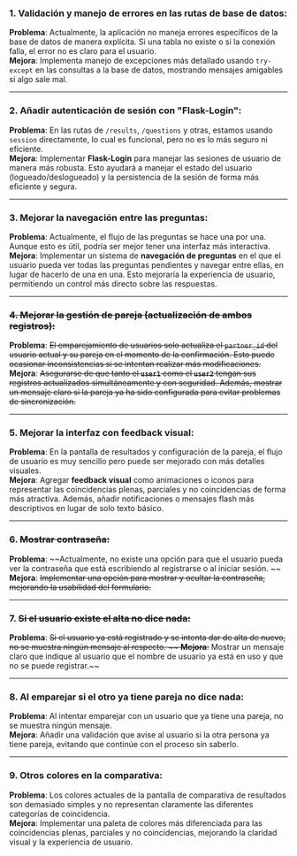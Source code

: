 ### 1. Validación y manejo de errores en las rutas de base de datos:
**Problema**: Actualmente, la aplicación no maneja errores específicos de la base de datos de manera explícita. Si una tabla no existe o si la conexión falla, el error no es claro para el usuario.  
**Mejora**: Implementa manejo de excepciones más detallado usando `try-except` en las consultas a la base de datos, mostrando mensajes amigables si algo sale mal.

---

### 2. Añadir autenticación de sesión con "Flask-Login":
**Problema**: En las rutas de `/results`, `/questions` y otras, estamos usando `session` directamente, lo cual es funcional, pero no es lo más seguro ni eficiente.  
**Mejora**: Implementar **Flask-Login** para manejar las sesiones de usuario de manera más robusta. Esto ayudará a manejar el estado del usuario (logueado/deslogueado) y la persistencia de la sesión de forma más eficiente y segura.

---

### 3. Mejorar la navegación entre las preguntas:
**Problema**: Actualmente, el flujo de las preguntas se hace una por una. Aunque esto es útil, podría ser mejor tener una interfaz más interactiva.  
**Mejora**: Implementar un sistema de **navegación de preguntas** en el que el usuario pueda ver todas las preguntas pendientes y navegar entre ellas, en lugar de hacerlo de una en una. Esto mejoraría la experiencia de usuario, permitiendo un control más directo sobre las respuestas.

---

### ~~4. Mejorar la gestión de pareja (actualización de ambos registros):~~
**Problema**: ~~El emparejamiento de usuarios solo actualiza el `partner_id` del usuario actual y su pareja en el momento de la confirmación. Esto puede ocasionar inconsistencias si se intentan realizar más modificaciones.~~  
**Mejora**: ~~Asegurarse de que tanto el **`user1`** como el **`user2`** tengan sus registros actualizados simultáneamente y con seguridad. Además, mostrar un mensaje claro si la pareja ya ha sido configurada para evitar problemas de sincronización.~~

---

### 5. Mejorar la interfaz con feedback visual:
**Problema**: En la pantalla de resultados y configuración de la pareja, el flujo de usuario es muy sencillo pero puede ser mejorado con más detalles visuales.  
**Mejora**: Agregar **feedback visual** como animaciones o iconos para representar las coincidencias plenas, parciales y no coincidencias de forma más atractiva. Además, añadir notificaciones o mensajes flash más descriptivos en lugar de solo texto básico.

---

### 6. ~~Mostrar contraseña:~~
**Problema**: ~~Actualmente, no existe una opción para que el usuario pueda ver la contraseña que está escribiendo al registrarse o al iniciar sesión.  ~~
**Mejora**: ~~Implementar una opción para mostrar y ocultar la contraseña, mejorando la usabilidad del formulario.~~

---

### 7. ~~Si el usuario existe el alta no dice nada:~~
**Problema**: ~~Si el usuario ya está registrado y se intenta dar de alta de nuevo, no se muestra ningún mensaje al respecto.  ~~
**Mejora**:~~ Mostrar un mensaje claro que indique al usuario que el nombre de usuario ya está en uso y que no se puede registrar.~~

---

### 8. Al emparejar si el otro ya tiene pareja no dice nada:
**Problema**: Al intentar emparejar con un usuario que ya tiene una pareja, no se muestra ningún mensaje.  
**Mejora**: Añadir una validación que avise al usuario si la otra persona ya tiene pareja, evitando que continúe con el proceso sin saberlo.

---

### 9. Otros colores en la comparativa:
**Problema**: Los colores actuales de la pantalla de comparativa de resultados son demasiado simples y no representan claramente las diferentes categorías de coincidencia.  
**Mejora**: Implementar una paleta de colores más diferenciada para las coincidencias plenas, parciales y no coincidencias, mejorando la claridad visual y la experiencia de usuario.
